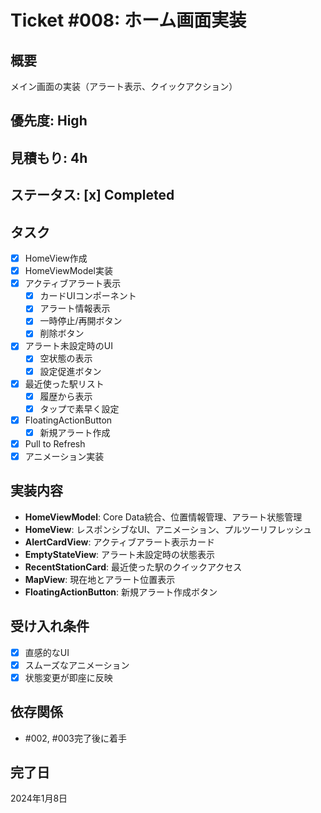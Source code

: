 # Ticket #008: ホーム画面実装

## 概要
メイン画面の実装（アラート表示、クイックアクション）

## 優先度: High
## 見積もり: 4h

## ステータス: [x] Completed

## タスク
- [x] HomeView作成
- [x] HomeViewModel実装
- [x] アクティブアラート表示
  - [x] カードUIコンポーネント
  - [x] アラート情報表示
  - [x] 一時停止/再開ボタン
  - [x] 削除ボタン
- [x] アラート未設定時のUI
  - [x] 空状態の表示
  - [x] 設定促進ボタン
- [x] 最近使った駅リスト
  - [x] 履歴から表示
  - [x] タップで素早く設定
- [x] FloatingActionButton
  - [x] 新規アラート作成
- [x] Pull to Refresh
- [x] アニメーション実装

## 実装内容
- **HomeViewModel**: Core Data統合、位置情報管理、アラート状態管理
- **HomeView**: レスポンシブなUI、アニメーション、プルツーリフレッシュ
- **AlertCardView**: アクティブアラート表示カード
- **EmptyStateView**: アラート未設定時の状態表示
- **RecentStationCard**: 最近使った駅のクイックアクセス
- **MapView**: 現在地とアラート位置表示
- **FloatingActionButton**: 新規アラート作成ボタン

## 受け入れ条件
- [x] 直感的なUI
- [x] スムーズなアニメーション  
- [x] 状態変更が即座に反映

## 依存関係
- #002, #003完了後に着手

## 完了日
2024年1月8日
